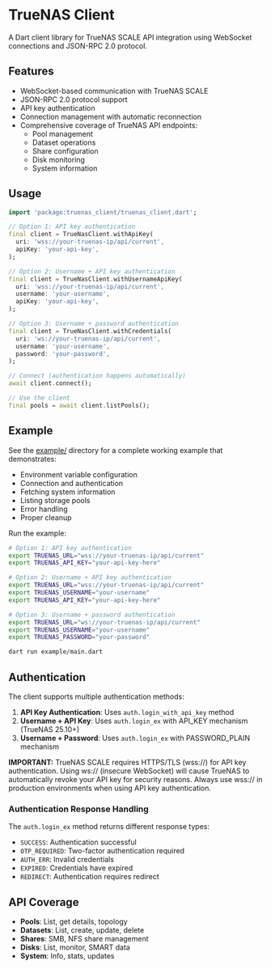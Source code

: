 # TrueNAS Client

A Dart client library for TrueNAS SCALE API integration using WebSocket connections and JSON-RPC 2.0 protocol.

## Features

- WebSocket-based communication with TrueNAS SCALE
- JSON-RPC 2.0 protocol support
- API key authentication
- Connection management with automatic reconnection
- Comprehensive coverage of TrueNAS API endpoints:
  - Pool management
  - Dataset operations
  - Share configuration
  - Disk monitoring
  - System information

## Usage

```dart
import 'package:truenas_client/truenas_client.dart';

// Option 1: API key authentication
final client = TrueNasClient.withApiKey(
  uri: 'wss://your-truenas-ip/api/current',
  apiKey: 'your-api-key',
);

// Option 2: Username + API key authentication
final client = TrueNasClient.withUsernameApiKey(
  uri: 'wss://your-truenas-ip/api/current',
  username: 'your-username',
  apiKey: 'your-api-key',
);

// Option 3: Username + password authentication
final client = TrueNasClient.withCredentials(
  uri: 'ws://your-truenas-ip/api/current',
  username: 'your-username',
  password: 'your-password',
);

// Connect (authentication happens automatically)
await client.connect();

// Use the client
final pools = await client.listPools();
```

## Example

See the [example/](example/) directory for a complete working example that demonstrates:

- Environment variable configuration
- Connection and authentication
- Fetching system information
- Listing storage pools
- Error handling
- Proper cleanup

Run the example:
```bash
# Option 1: API key authentication
export TRUENAS_URL="wss://your-truenas-ip/api/current"
export TRUENAS_API_KEY="your-api-key-here"

# Option 2: Username + API key authentication
export TRUENAS_URL="wss://your-truenas-ip/api/current"
export TRUENAS_USERNAME="your-username"
export TRUENAS_API_KEY="your-api-key-here"

# Option 3: Username + password authentication
export TRUENAS_URL="ws://your-truenas-ip/api/current"
export TRUENAS_USERNAME="your-username"
export TRUENAS_PASSWORD="your-password"

dart run example/main.dart
```

## Authentication

The client supports multiple authentication methods:

1. **API Key Authentication**: Uses `auth.login_with_api_key` method
2. **Username + API Key**: Uses `auth.login_ex` with API_KEY mechanism (TrueNAS 25.10+)
3. **Username + Password**: Uses `auth.login_ex` with PASSWORD_PLAIN mechanism

**IMPORTANT:** TrueNAS SCALE requires HTTPS/TLS (wss://) for API key authentication. Using ws:// (insecure WebSocket) will cause TrueNAS to automatically revoke your API key for security reasons. Always use wss:// in production environments when using API key authentication.

### Authentication Response Handling

The `auth.login_ex` method returns different response types:
- `SUCCESS`: Authentication successful
- `OTP_REQUIRED`: Two-factor authentication required
- `AUTH_ERR`: Invalid credentials
- `EXPIRED`: Credentials have expired
- `REDIRECT`: Authentication requires redirect

## API Coverage

- **Pools**: List, get details, topology
- **Datasets**: List, create, update, delete
- **Shares**: SMB, NFS share management
- **Disks**: List, monitor, SMART data
- **System**: Info, stats, updates